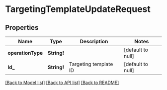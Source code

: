# TargetingTemplateUpdateRequest

## Properties
Name | Type | Description | Notes
------------ | ------------- | ------------- | -------------
**operationType** | **String!** |  | [default to null]
**Id_** | **String!** | Targeting template ID | [default to null]

[[Back to Model list]](../README.md#documentation-for-models) [[Back to API list]](../README.md#documentation-for-api-endpoints) [[Back to README]](../README.md)


